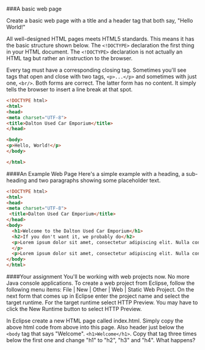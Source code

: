 <!--djw
-->
###A basic web page

Create a basic web page with a title and a header tag that both say, "Hello World!"

All well-designed HTML pages meets HTML5 standards. This means it has the basic structure shown below. The ```<!DOCTYPE>``` declaration the first thing in your HTML document. The ```<!DOCTYPE>``` declaration is not actually an HTML tag but rather an instruction to the  browser.

Every tag must have a corresponding closing tag. Sometimes you'll see tags that open and close with two tags, ```<p>...</p>``` and sometimes with just one, ```<br/>```. Both forms are correct. The latter form has no content. It simply tells the browser to insert a line break at that spot.

```html
<!DOCTYPE html>
<html>
<head>
<meta charset="UTF-8">
<title>Dalton Used Car Emporium</title>
</head>

<body>
<p>Hello, World!</p>
</body>

</html>
```
####An Example Web Page
Here's a simple example with a heading, a sub-heading and two paragraphs showing some placeholder text.
```html
<!DOCTYPE html>
<html>
<head>
<meta charset="UTF-8">
 <title>Dalton Used Car Emporium</title>
</head>
<body>
  <h1>Welcome to the Dalton Used Car Emporium</h1> 
  <h2>If you don't want it, we probably do</h2>
  <p>Lorem ipsum dolor sit amet, consectetur adipiscing elit. Nulla consequat faucibus dictum. Nam varius urna velit.
  </p>
  <p>Lorem ipsum dolor sit amet, consectetur adipiscing elit. Nulla consequat faucibus dictum. Nam varius urna velit. Sed tincidunt sapien augue, eu rutrum quam imperdiet eu. Phasellus nunc nisi, commodo eget congue eget, rhoncus imperdiet arcu.</p>
</body>
</html>
```


####Your assignment
You'll be working with web projects now. No more Java console applications.
To create a web project from Eclipse, follow the following menu items: File | New | Other | Web | Static Web Project.  On the next form that comes up in Eclipse enter the project name and select the target runtime. For the target runtime select HTTP Preview. You may have to click the New Runtime button to select HTTP Preview.

In Eclipse create a new HTML page called index.html. Simply copy the above html code from above into this page. Also header just below the ```<body``` tag that says "Welcome". ```<h1>Welcome</h1>```. Copy that tag three times below the first one and change "h1" to "h2", "h3" and "h4". What happens?


